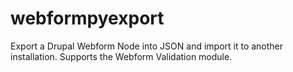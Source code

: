 webformpyexport
===============

Export a Drupal Webform Node into JSON and import it to another installation. Supports the Webform Validation module.
